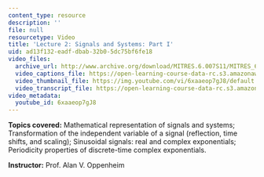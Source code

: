 ```yaml
---
content_type: resource
description: ''
file: null
resourcetype: Video
title: 'Lecture 2: Signals and Systems: Part I'
uid: ad13f132-eadf-dbab-32b0-5dc75bf6fe18
video_files:
  archive_url: http://www.archive.org/download/MITRES.6.007S11/MITRES_6-007S11lec02_300k.mp4
  video_captions_file: https://open-learning-course-data-rc.s3.amazonaws.com/res-6-007-signals-and-systems-spring-2011/14d408208688577f9d1969ba13b49126_6xaaeop7gJ8.vtt
  video_thumbnail_file: https://img.youtube.com/vi/6xaaeop7gJ8/default.jpg
  video_transcript_file: https://open-learning-course-data-rc.s3.amazonaws.com/res-6-007-signals-and-systems-spring-2011/5088464b392ebffd0a9bc51eb4fe814d_6xaaeop7gJ8.pdf
video_metadata:
  youtube_id: 6xaaeop7gJ8
---
```


**Topics covered:** Mathematical representation of signals and systems; Transformation of the independent variable of a signal (reflection, time shifts, and scaling); Sinusoidal signals: real and complex exponentials; Periodicity properties of discrete-time complex exponentials.

**Instructor:** Prof. Alan V. Oppenheim